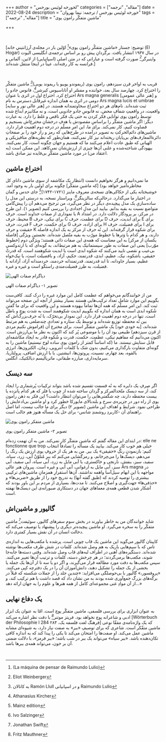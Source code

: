+++
author = "لخورخه لوئیس بورخس"
categories = ["مقاله", "ترجمه"]
date = 2022-08-24
description = "خورخه لوئیس بورخس / ترجمه: نیما بهروان"
tags = ["مقاله", "ترجمه"]
title = "ماشینِ متفکّر رامون یوی"

+++

</br>

[توضیح: جستار «ماشین متفکّر رامون یوی»<cite>[^1]</cite> اوّلین بار در مجله‌ی آرژانتینیِ <ital>خانه</ital>  (El Hogar) در سال ۱۹۳۷ انتشار یافت. برگردانِ پیش رو بر اساس ترجمه‌ی انگلیسی الیوت واینبرگر<cite>[^2]</cite> صورت گرفته است و عباراتی که در متن اصلی (اسپانیایی) از لاتین، آلمانی و فرانسه به کار رفته‌اند، عیناً در اینجا منتقل شده‌اند.]


</br>

قریب به اواخر قرن سیزدهم، رامون یوی (ریموندو یوییو یا ریموند یویی)<cite>[^3]</cite> ماشین متفکّر را اختراع کرد. چهارصد سال بعد، خواننده و مفسّر او آتاناسیوس کیرشر<cite>[^4]</cite>، فانوس جادو را اختراع کرد. اختراع اول در اثری با عنوان Ars magna generalis [هنر عالی عمومی] و دومی در اثری به همان اندازه غیرقابل دسترس به نام Ars magna lucis et umbrae [هنر عالی نور و سایه] ثبت شده‌اند. نام‌های هر دو اختراع سخاوتمندانه هستند. در واقعیت، در واقعیتِ شفافِ محض، نه فانوسِ جادو جادویی است، و نه مکانیزم ابداع شده توسط رامون یوی توانایی فکر کردن به حتی یک فکر ناقص و غلط را دارد. به عبارت دیگر: اگر ماشین متفکّر را براساسِ مقصودش یا هدفِ درخشانِ مخترع‌اش بسنجیم و قضاوت کنیم، کار نمی‌کند. برای ما، این امرِ مسلّم در درجه دوم اهمیت قرار دارد. ماشین‌های دائم‌الحرکتِ به تصویر درآمده در طرح‌هایی که رمز و راز خود را بر صفحاتِ دائرةالمعارف‌های بی‌پایان ریخته‌اند نیز کار نمی‌کنند، همان‌طور که نظریه‌های متافیزیکی و الهیاتی که طبق عادت اعلام می‌کنند ما که هستیم و جهان چگونه است، کار نمی‌کنند. بیهودگی شناخته‌شده و علنی آن‌ها چیزی از ارزش‌‌شان نمی‌کاهد. این ممکن است (به اعتقاد من) در مورد ماشین متفکّرِ بی‌فایده نیز صادق باشد.

## اختراع ماشین

ما نمی‌دانیم و هرگز نخواهیم دانست (انتظار یک مکاشفه از سوی ماشین دانای کل مخاطره‌آمیز خواهد بود) [که ماشینِ متفکّر] چگونه برای اولین بار به وجود آمد. خوشبختانه یکی از حکاکی‌های نسخه‌ی معروف ماینز (۱۷۲۱-۱۷۴۲)<cite>[^5]</cite> جای حدس و گمان در اختیار ما می‌گذارد. درحالی‌که سالزینگر<cite>[^6]</cite>، ویراستار نسخه، به درستی این مدل را ساده‌سازیِ یک مدل پیچیده‌ی دیگر در نظر می‌گیرد، من ترجیح می‌دهم آن را پیش‌گامی متواضع نسبت به بقیه بدانم. بیایید این مدلِ اجدادی را بررسی کنیم (تصویر ۱). این طرح یا نموداری از صفات خداوند است. حرف A در مرکز، بر پرودگار دلالت دارد. در امتداد محیط، حرف B برای نیکی، حرف C برای عظمت، حرف D برای ابدیت، حرف E برای قدرت، حرف F برای حکمت، حرف G برای اراده، حرف H برای فضیلت، حرف I برای حقیقت و حرف K برای شکوه قرار گرفته‌اند. این نُه حرف از مرکز به یک اندازه فاصله دارند، و هر کدام با وَترها یا خطوط مورّب به بقیه متّصل شده‌اند. نخستین ویژگی [فاصله یکسان از مرکز] به اين معناست كه همه‌ی اين صفات ذاتي هستند؛ ویژگی دوم  [خطوط موّرب]  یعنی این صفات به طور سیستماتیک به هم مرتبط‌اند، به گونه‌ای که با ارتدوکسیِ بی‌عیب و نقصی تایید می‌کنند که شکوه ابدی است یا ابدیت شکوهمند است. که قدرتْ حقیقی، باشکوه، نیک، عظیم، ابدی، قدرتمند، حکیم، آزاد، و بافضیلت است، یا نیک‌خواه عظیم، بسیار جاودانه، تا ابد قدرتمند، قدرتمندانه خردمند، خردمندانه آزاد، آزادانه با فضیلت، به طرز فضیلت‌مندی راستگو است و غیره و غیره.

![دیاگرام صفات الهی](images/llull-1.jpg)

<ital> تصویر ۱- دیاگرام صفات الهی </ital>


من از خوانندگانم می‌خواهم که عظمت کامل این <ital> موارد غیره</ital> را درک کنند. کافی‌ست بگوییم این موارد شامل تعداد ترکیب‌هایی هستند بسیار بیشتر از آنچه این صفحه می‌تواند ثبت کند. این امرِ مسلّم که همه آن‌ها تماماً بیهوده هستند و این واقعیت که برای ما گفتنِ شُکوه ابدی است به همان اندازه که بگوییم ابدیت شکوهمند است به شدت پوچ و باطل است، تنها در درجه دوم اهمیت قرار دارد. این نمودارِ بی‌تحرّک، با نُه حرف‌بزرگ‌اش که بین نُه محفظه توزیع شده‌‌اند و توسط یک ستاره و تعدادی چندضلعی به هم مرتبط شده‌اند، [به خودی خود] یک ماشین متفکّر است. برای مخترع آن (فراموش نکنیم مردی از قرن سیزدهم) طبیعی بود آن را با موضوعی پُر کند که اکنون به نظر ما بی‌ارزش است. اکنون می‌دانیم که مفاهیم نیکی، عظمت، حکمت، قدرت و شُکوه قادر به ایجاد مکاشفه‌ای قابل ستایش نیستند. ما (که اساساً کمتر از رامون یوی ساده لوح نیستیم) ماشین را به گونه‌ای متفاوت بارگذاری می‌کنیم، بدون شک با کلمات<ital> آنتروپی، زمان، الکترون‌ها، انرژی بالقوه، بعد چهارم، نسبیت، پروتون‌ها، انیشتین. </ital> یا با <ital>ارزش اضافی، پرولتاریا، سرمایه‌داری، مبارزه طبقاتی، ماتریالیسم دیالکتیک، انگلس. </ital>

## سه دیسک

اگر صِرفِ یک دایره که به نُه قسمت تقسیم شده باشد بتواند ترکیبات پُرشماری را ایجاد کند،  از سه دیسک متّحدالمرکز و گَردان ساخته شده از چوب یا فلز که هر کدام پانزده یا بیست محفظه دارند، چه شگفتی‌هایی را می‌توان انتظار داشت؟ این فکر به ذهن رامون یوی از راه دور در جزیره‌ی سرخ و بلندبالای مایورکا خطور کرد و او ماشین بی‌ادعایش را طراحی نمود. شرایط و اهداف این ماشین (تصویر ۲) دیگر برای ما جالب نیست، اما اصل راهنمای آن  -کاربردِ روشمندِ شانس- برای حل یک مسأله هنوز هم جالب است.

![ماشین متفکر رامون یوی](images/llull-2.jpg)

<ital> تصویر ۲- ماشین متفکر رامون یوی </ital>


در ابتدای این مقاله گفتم که ماشین متفکّر کار نمی‌کند. من به آن تهمت زده‌ام: elle ne fonctionne que trop خیلی هم خوب کار می‌کند. بیایید یک مسأله را تصادفاً انتخاب کنیم: بازنمودنِ رنگِ «حقیقی» یک ببر. من به هر یک از حروفِ یوی ارزش یک رنگ را می‌دهم، دیسک‌ها را می‌چرخانم، و رمزگشایی می‌کنم که ببرِ مُتلوّنْ آبی، زرد، سیاه، سفید، سبز، بنفش، نارنجی و خاکستری، یا آبی مایل به زرد، آبی سیاه، آبی سفید، آبی سبز، آبی مایل به ارغوانی، آبی آبی و غیره است.  پیروان هنر عالی Ars magna  در مواجهه با این ابهام سیل‌آسا واهمه نداشتند. آن‌ها استقرارِ همزمانِ ماشین‌های ترکیبی بیشتری را توصیه کردند که (طبق گفته آنها) به تدریج خود را از طریق «ضربی‌ها» و «حذفی‌ها» جهت‌گیری و اصلاح می‌کنند. تا مدت‌ها، بسیاری از مردم بر این باور بودند که آشکار شدن قطعیِ همه‌ی معماهای جهان در دستکاری صبورانه‌ی این دیسک‌ها نهفته است.

## گالیور و ماشین‌اش

شاید خوانندگان من به خاطر بیاورند در بخش سوم <ital>سفرهای گالیور</ital>، سوئیفت<cite>[^7]</cite> ماشین متفکّر را به سخره می‌گیرد. او ماشین پیچیده‌تر دیگری را پیشنهاد یا توصیف می‌کند که دخالت انسان در آن نقش بسیار کمتری دارد.

کاپیتان گالیور می‌گوید این ماشین یک قاب چوبی است، پرشده با مکعب‌هایی به اندازه‌ی تاس که با سیم‌هایی باریک به هم وصل شده‌اند. کلمات در شش طرف مکعب‌ها نوشته شده‌اند. دستگیره‌های آهنی در اطراف لبه‌های قاب وصل شده‌اند. وقتی دسته‌ها جابه‌جا شوند، مکعب‌ها برمی‌گردند؛ در هر چرخش دسته، کلمات و ترتیب آن‌ها تغییر می‌کنند. سپس مکعب‌ها به دقت مورد مطالعه قرار می‌گیرند، و اگر دو یا سه تا از آن‌ها یک جمله یا بخشی از یک جمله را تشکیل دهند، دانش‌آموزان آن را در یک دفترچه کپی می‌کنند. «پروفسور،» گالیور با بی‌حوصلگی می‌افزاید: «چندین جلد را از جملات شکسته که قبلاً در برگه‌های بزرگ جمع‌آوری شده بودند به من نشان داد که قصد داشت با هم ترکیب کند، و از آن موادِ غنی مجموعه‌ای کامل از همه هنرها و علوم را به جهان ارائه دهد...»

## یک دفاع نهایی

به عنوان ابزاری برای بررسی فلسفی، ماشین متفکّر پوچ است. امّا به عنوان یک ابزار ادبی و شاعرانه پوچ نخواهد بود. فریتز موتنر<cite>[^8]</cite> با دقت نظر اشاره می‌کند [Wörterbuch der Philosophie l 284 فرهنگ لغت فلسفه یک، ۲۸۴] که یک واژه‌نامه‌ی مقفّا نوعی ماشین متفّکر است. شاعری که برای توصیفِ «ببر» به صفت نیاز دارد، به شیوه‌ای مشابه ماشین عمل می‌کند. او صفت‌‌ها را امتحان می‌کند تا یکی را پیدا کند که به اندازه کافی تکان‌دهنده باشد. «ببر سیاه» می‌تواند یک ببر در شب باشد؛ «ببر قرمز»، با دلالت ضمنی آن بر خون، می‌تواند همه‌ی ببرها باشد.

</br>

[^1]: (La máquina de pensar de Raimundo Lulio)
[^2]: Eliot Weinberger
[^3]:به کاتالان  Ramón Llull و در اسپانیانی Raimundo Lulio
[^4]: Athanasius Kircher
[^5]: Mainz edition
[^6]: Ivo Salzinger
[^7]: Jonathan Swift
[^8]: Fritz Mauthner


